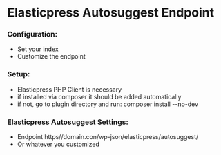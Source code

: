 # Elasticpress Autosuggest Endpoint

### Configuration:
- Set your index
- Customize the endpoint

### Setup:
- Elasticpress PHP Client is necessary
- if installed via composer it should be added automatically
- if not, go to plugin directory and  run: composer install --no-dev 

### Elasticpress Autosuggest Settings:
- Endpoint https//domain.con/wp-json/elasticpress/autosuggest/
- Or whatever you customized
